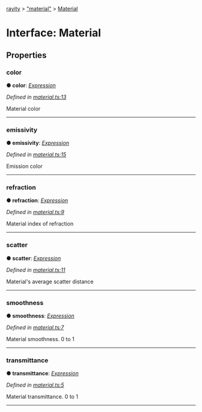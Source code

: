 [rayity](../README.md) > ["material"](../modules/_material_.md) > [Material](../interfaces/_material_.material.md)



# Interface: Material


## Properties
<a id="color"></a>

###  color

**●  color**:  *[Expression](_expression_.expression.md)* 

*Defined in [material.ts:13](https://github.com/gribbet/rayity/blob/340dc71/src/material.ts#L13)*



Material color




___

<a id="emissivity"></a>

###  emissivity

**●  emissivity**:  *[Expression](_expression_.expression.md)* 

*Defined in [material.ts:15](https://github.com/gribbet/rayity/blob/340dc71/src/material.ts#L15)*



Emission color




___

<a id="refraction"></a>

###  refraction

**●  refraction**:  *[Expression](_expression_.expression.md)* 

*Defined in [material.ts:9](https://github.com/gribbet/rayity/blob/340dc71/src/material.ts#L9)*



Material index of refraction




___

<a id="scatter"></a>

###  scatter

**●  scatter**:  *[Expression](_expression_.expression.md)* 

*Defined in [material.ts:11](https://github.com/gribbet/rayity/blob/340dc71/src/material.ts#L11)*



Material's average scatter distance




___

<a id="smoothness"></a>

###  smoothness

**●  smoothness**:  *[Expression](_expression_.expression.md)* 

*Defined in [material.ts:7](https://github.com/gribbet/rayity/blob/340dc71/src/material.ts#L7)*



Material smoothness. 0 to 1




___

<a id="transmittance"></a>

###  transmittance

**●  transmittance**:  *[Expression](_expression_.expression.md)* 

*Defined in [material.ts:5](https://github.com/gribbet/rayity/blob/340dc71/src/material.ts#L5)*



Material transmittance. 0 to 1




___



